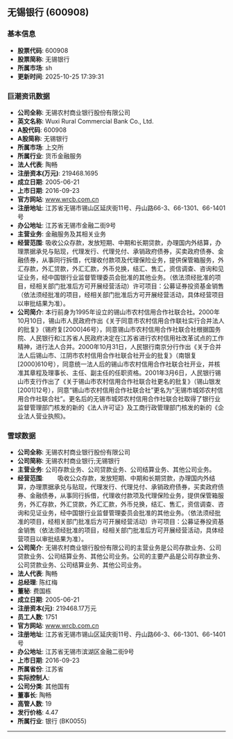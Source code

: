 ## 无锡银行 (600908)

### 基本信息

- **股票代码**: 600908
- **股票简称**: 无锡银行
- **所属市场**: sh
- **更新时间**: 2025-10-25 17:39:31

### 巨潮资讯数据

- **公司全称**: 无锡农村商业银行股份有限公司
- **英文名称**: Wuxi Rural Commercial Bank Co., Ltd.
- **A股代码**: 600908
- **A股简称**: 无锡银行
- **所属市场**: 上交所
- **所属行业**: 货币金融服务
- **法人代表**: 陶畅
- **注册资本(万元)**: 219468.1695
- **成立日期**: 2005-06-21
- **上市日期**: 2016-09-23
- **官方网站**: www.wrcb.com.cn
- **注册地址**: 江苏省无锡市锡山区延庆街11号、丹山路66-3、66-1301、66-1401号
- **办公地址**: 江苏省无锡市金融二街9号
- **主营业务**: 金融服务及其相关业务
- **经营范围**: 吸收公众存款，发放短期、中期和长期贷款，办理国内外结算，办理票据承兑与贴现，代理发行、代理兑付、承销政府债券，买卖政府债券、金融债券，从事同行拆借，代理收付款项及代理保险业务，提供保管箱服务，外汇存款，外汇贷款，外汇汇款，外币兑换，结汇、售汇，资信调查、咨询和见证业务，经中国银行业监督管理委员会批准的其他业务。（依法须经批准的项目，经相关部门批准后方可开展经营活动）许可项目：公募证券投资基金销售（依法须经批准的项目，经相关部门批准后方可开展经营活动，具体经营项目以审批结果为准）。
- **公司简介**: 本行前身为1995年设立的锡山市农村信用合作社联合社。2000年10月10日，锡山市人民政府作出《关于同意市农村信用合作联社实行合并法人的批复》（锡府复[2000]46号），同意锡山市农村信用合作社联合社根据国务院、人民银行和江苏省人民政府决定在江苏省进行农村信用社改革试点的工作精神，进行法人合并。2000年10月31日，人民银行南京分行作出《关于合并法人后锡山市、江阴市农村信用合作社联合社开业的批复》（南银复[2000]610号），同意统一法人后的锡山市农村信用合作社联合社开业，并核准其章程及理事长、主任、副主任的任职资格。2001年3月6日，人民银行锡山市支行作出了《关于锡山市农村信用合作社联合社更名的批复》（锡山银发[2001]12号），同意“锡山市农村信用合作社联合社”更名为“无锡市城郊农村信用合作社联合社”。更名后的无锡市城郊农村信用合作社联合社取得了银行业监督管理部门核发的新的《法人许可证》及工商行政管理部门核发的新的《企业法人营业执照》。

### 雪球数据

- **公司全称**: 无锡农村商业银行股份有限公司
- **公司简称**: 无锡农村商业银行;无锡银行
- **主营业务**: 公司存款业务、公司贷款业务、公司结算业务、其他公司业务。
- **经营范围**: 　　吸收公众存款，发放短期、中期和长期贷款，办理国内外结算，办理票据承兑与贴现，代理发行、代理兑付、承销政府债券，买卖政府债券、金融债券，从事同行拆借，代理收付款项及代理保险业务，提供保管箱服务，外汇存款，外汇贷款，外汇汇款，外币兑换，结汇、售汇，资信调查、咨询和见证业务，经中国银行业监督管理委员会批准的其他业务。（依法须经批准的项目，经相关部门批准后方可开展经营活动）许可项目：公募证券投资基金销售（依法须经批准的项目，经相关部门批准后方可开展经营活动，具体经营项目以审批结果为准）。
- **公司简介**: 无锡农村商业银行股份有限公司的主营业务是公司存款业务、公司贷款业务、公司结算业务、其他公司业务。公司的主要产品是公司存款业务、公司贷款业务、公司结算业务、其他公司业务。
- **法人代表**: 陶畅
- **总经理**: 陈红梅
- **董秘**: 费国栋
- **成立日期**: 2005-06-21
- **注册资本(元)**: 219468.17万元
- **员工人数**: 1751
- **官方网站**: www.wrcb.com.cn
- **注册地址**: 江苏省无锡市锡山区延庆街11号、丹山路66-3、66-1301、66-1401号
- **办公地址**: 江苏省无锡市滨湖区金融二街9号
- **上市日期**: 2016-09-23
- **所属省份**: 江苏省
- **实际控制人**: 
- **公司分类**: 其他国有
- **董事长**: 陶畅
- **高管人数**: 19
- **发行价格**: 4.47
- **所属行业**: 银行 (BK0055)

---